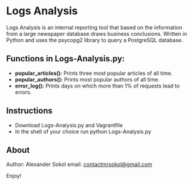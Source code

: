 # Logs Analysis
Logs Analysis is an internal reporting tool that based on the information from a large newspaper database draws business conclusions. Written in Python and uses the psycopg2 library to query a PostgreSQL database.

## Functions in Logs-Analysis.py:
* **popular_articles():** Prints three most popular articles of all time.
* **popular_authors():** Prints most popular authors of all time.
* **error_log():** Prints days on which more than 1% of requests lead to errors.

## Instructions
* Download Logs-Analysis.py and Vagrantfile
* In the shell of your choice run python Logs-Analysis.py

## About
Author: Alexander Sokol
email: contactmrsokol@gmail.com

Enjoy!	